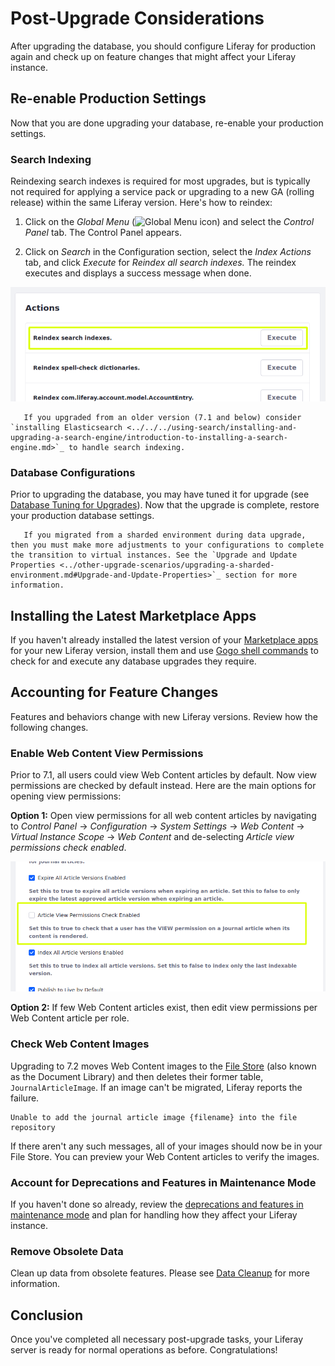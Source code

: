 # Post-Upgrade Considerations

After upgrading the database, you should configure Liferay for production again and check up on feature changes that might affect your Liferay instance.

## Re-enable Production Settings

Now that you are done upgrading your database, re-enable your production settings.

### Search Indexing

Reindexing search indexes is required for most upgrades, but is typically not required for applying a service pack or upgrading to a new GA (rolling release) within the same Liferay version. Here's how to reindex:

1. Click on the *Global Menu* (![Global Menu icon](./post-upgrade-considerations/images/01.png)) and select the *Control Panel* tab. The Control Panel appears.

1. Click on *Search* in the Configuration section, select the *Index Actions* tab, and click *Execute* for *Reindex all search indexes.* The reindex executes and displays a success message when done.

![You can reindex your search indexes in the Control Panel.](./post-upgrade-considerations/images/02.png)

```note::
   If you upgraded from an older version (7.1 and below) consider `installing Elasticsearch <../../../using-search/installing-and-upgrading-a-search-engine/introduction-to-installing-a-search-engine.md>`_ to handle search indexing.
```

### Database Configurations

Prior to upgrading the database, you may have tuned it for upgrade (see [Database Tuning for Upgrades](../upgrade-stability-and-performance/database-tuning-for-upgrades.md)). Now that the upgrade is complete, restore your production database settings.

```note::
   If you migrated from a sharded environment during data upgrade, then you must make more adjustments to your configurations to complete the transition to virtual instances. See the `Upgrade and Update Properties <../other-upgrade-scenarios/upgrading-a-sharded-environment.md#Upgrade-and-Update-Properties>`_ section for more information.
```

## Installing the Latest Marketplace Apps

If you haven't already installed the latest version of your [Marketplace apps](../../../system-administration/installing-and-managing-apps/installing-apps/downloading-apps.md) for your new Liferay version, install them and use [Gogo shell commands](../upgrade-stability-and-performance/upgrading-modules-using-gogo-shell.md) to check for and execute any database upgrades they require.

## Accounting for Feature Changes

Features and behaviors change with new Liferay versions. Review how the following changes.

### Enable Web Content View Permissions

Prior to 7.1, all users could view Web Content articles by default. Now view permissions are checked by default instead. Here are the main options for opening view permissions:

**Option 1:** Open view permissions for all web content articles by navigating to _Control Panel_ → _Configuration_ → _System Settings_ → _Web Content_ → _Virtual Instance Scope_ → _Web Content_ and de-selecting _Article view permissions check enabled_.

![Disable the permissions check for viewing web content by scrolling down in the Web Content menu in the System Settings.](./post-upgrade-considerations/images/03.png)

**Option 2:** If few Web Content articles exist, then edit view permissions per Web Content article per role.

### Check Web Content Images

Upgrading to 7.2 moves Web Content images to the [File Store](../../../system-administration/file-storage/configuring-file-storage.md) (also known as the Document Library) and then deletes their former table, `JournalArticleImage`. If an image can't be migrated, Liferay reports the failure.

```
Unable to add the journal article image {filename} into the file repository
```

If there aren't any such messages, all of your images should now be in your File Store. You can preview your Web Content articles to verify the images.

### Account for Deprecations and Features in Maintenance Mode

If you haven't done so already, review the [deprecations and features in maintenance mode](../reference/maintenance-mode-and-deprecations-in-7-3.md) and plan for handling how they affect your Liferay instance.

### Remove Obsolete Data

Clean up data from obsolete features. Please see [Data Cleanup](../reference/data-cleanup.md) for more information.

## Conclusion

Once you've completed all necessary post-upgrade tasks, your Liferay server is ready for normal operations as before. Congratulations!
